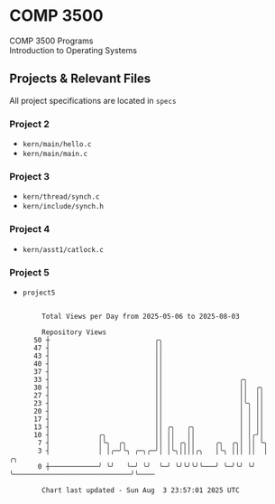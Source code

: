 # COMP 3500
COMP 3500 Programs  
Introduction to Operating Systems  
## Projects & Relevant Files
All project specifications are located in `specs`
### Project 2
- `kern/main/hello.c`
- `kern/main/main.c`
### Project 3
- `kern/thread/synch.c`
- `kern/include/synch.h`
### Project 4
- `kern/asst1/catlock.c`
### Project 5
- `project5`

```

        Total Views per Day from 2025-05-06 to 2025-08-03

        Repository Views
      50 ┼                          ╭╮
      47 ┤                          ││
      43 ┤                          ││
      40 ┤                          ││
      37 ┤                          ││
      33 ┤                          ││                   ╭╮
      30 ┤                          ││                   ││  ╭╮
      27 ┤                          ││                   ││  ││
      23 ┤                          ││                   │╰╮ ││
      20 ┤                          ││                   │ │ ││
      17 ┤                          ││                   │ │ ││
      13 ┤                          ││ ╭╮   ╭╮           │ │ ││
      10 ┤            ╭╮            ││ ││   ││           │ │╭╯│
       7 ┤            │╰╮  ╭╮       ││ ││ ╭╮││     ╭╮  ╭╮│ ││ ╰╮
       3 ┤            │ │╭─╯╰╮ ╭─╮╭─╯│ │╰╮││││╭╮   │╰╮ │││ ││  │                             ╭╮
       0 ┼────────────╯ ╰╯   ╰─╯ ╰╯  ╰─╯ ╰╯╰╯╰╯╰───╯ ╰─╯╰╯ ╰╯  ╰─────────────────────────────╯╰────

        Chart last updated - Sun Aug  3 23:57:01 2025 UTC
        
```

